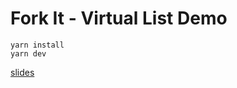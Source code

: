 # Fork It - Virtual List Demo

```
yarn install
yarn dev
```

[slides](https://docs.google.com/presentation/d/1-glYuPvFXADwDrW4uodq6_7MYOs__ix0icm_x0SQAeg/edit?usp=sharing)
